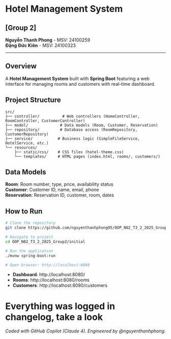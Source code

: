 # Hotel Management System

## [Group 2] 
**Nguyễn Thanh Phong** - MSV: 24100259  
**Đặng Đức Kiên** - MSV: 24100323

---

## Overview

A **Hotel Management System** built with **Spring Boot** featuring a web interface for managing rooms and customers with real-time dashboard.


## Project Structure

```
src/
├── controller/          # Web controllers (HomeController, RoomController, CustomerController)
├── model/              # Data models (Room, Customer, Reservation)
├── repository/         # Database access (RoomRepository, CustomerRepository)
├── service/           # Business logic (SimpleFileService, HotelService, etc.)
└── resources/
    ├── static/css/    # CSS files (hotel-theme.css)
    └── templates/     # HTML pages (index.html, rooms/, customers/)
```

## Data Models

**Room**: Room number, type, price, availability status  
**Customer**: Customer ID, name, email, phone  
**Reservation**: Reservation ID, customer, room, dates

## How to Run

```bash
# Clone the repository
git clone https://github.com/nguyenthanhphong05/OOP_N02_T3_2_2025_Group2.git

# Navigate to project
cd OOP_N02_T3_2_2025_Group2/initial

# Run the application
./mvnw spring-boot:run

# Open browser: http://localhost:8080
```

- **Dashboard**: http://localhost:8080/ 
- **Rooms**: http://localhost:8080/rooms
- **Customers**: http://localhost:8080/customers

# Everything was logged in changelog, take a look
*Coded with GitHub Copilot (Claude 4). Engineered by @nguyenthanhphong.*

